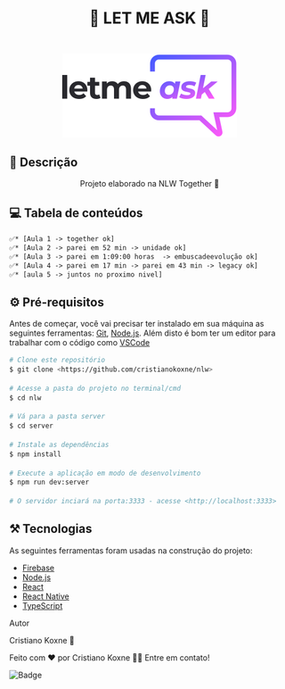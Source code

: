 ##

<h1 align="center">🔗 LET ME ASK 🔗</h1>

## 

<div align="center">
    <br>
    <img src="./logo.svg"/>
</div>


## 🚀 Descrição  

<p align="center">Projeto elaborado na NLW Together 🚀</p>


## 💻 Tabela de conteúdos
<!--ts-->
    ✅* [Aula 1 -> together ok]
    ✅* [Aula 2 -> parei em 52 min -> unidade ok]
    ✅* [Aula 3 -> parei em 1:09:00 horas  -> embuscadeevolução ok]
    ✅* [Aula 4 -> parei em 17 min -> parei em 43 min -> legacy ok]
    ✅* [aula 5 -> juntos no proximo nivel]
      
<!--te-->


## ⚙️ Pré-requisitos

Antes de começar, você vai precisar ter instalado em sua máquina as seguintes ferramentas:
[Git](https://git-scm.com), [Node.js](https://nodejs.org/en/). 
Além disto é bom ter um editor para trabalhar com o código como [VSCode](https://code.visualstudio.com/)


```bash
# Clone este repositório
$ git clone <https://github.com/cristianokoxne/nlw>

# Acesse a pasta do projeto no terminal/cmd
$ cd nlw

# Vá para a pasta server
$ cd server

# Instale as dependências
$ npm install

# Execute a aplicação em modo de desenvolvimento
$ npm run dev:server

# O servidor inciará na porta:3333 - acesse <http://localhost:3333>
```
## ⚒️ Tecnologias

As seguintes ferramentas foram usadas na construção do projeto:

- [Firebase](https://firebase.google.com)
- [Node.js](https://nodejs.org/en/)
- [React](https://pt-br.reactjs.org/)
- [React Native](https://reactnative.dev/)
- [TypeScript](https://www.typescriptlang.org/)

Autor

Cristiano Koxne 🚀

Feito com ❤️ por Cristiano Koxne 👋🏽 Entre em contato!

![Badge](https://img.shields.io/badge/Linkedin-blue)




